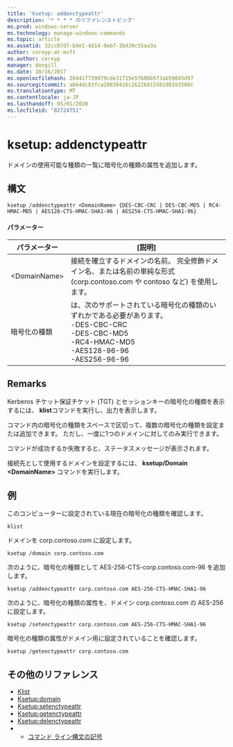 ```yaml
---
title: 'ksetup: addenctypeattr'
description: '* * * * のリファレンストピック'
ms.prod: windows-server
ms.technology: manage-windows-commands
ms.topic: article
ms.assetid: 32cc87d7-b9e1-4d14-9eb7-3b439c55aa3a
author: coreyp-at-msft
ms.author: coreyp
manager: dongill
ms.date: 10/16/2017
ms.openlocfilehash: 26441f739979cde31715e5fb06b5f3ab59845d97
ms.sourcegitcommit: ab64dc83fca28039416c26226815502d0193500c
ms.translationtype: MT
ms.contentlocale: ja-JP
ms.lasthandoff: 05/01/2020
ms.locfileid: "82724751"
---
```

# <a name="ksetupaddenctypeattr"></a>ksetup: addenctypeattr



ドメインの使用可能な種類の一覧に暗号化の種類の属性を追加します。

## <a name="syntax"></a>構文

```
ksetup /addenctypeattr <DomainName> {DES-CBC-CRC | DES-CBC-MD5 | RC4-HMAC-MD5 | AES128-CTS-HMAC-SHA1-96 | AES256-CTS-HMAC-SHA1-96}
```

#### <a name="parameters"></a>パラメーター

|パラメーター|[説明]|
|---------|-----------|
|\<DomainName>|接続を確立するドメインの名前。 完全修飾ドメイン名、または名前の単純な形式 (corp.contoso.com や contoso など) を使用します。|
|暗号化の種類|は、次のサポートされている暗号化の種類のいずれかである必要があります。</br>-DES-CBC-CRC</br>-DES-CBC-MD5</br>-RC4-HMAC-MD5</br>-AES128-96-96</br>-AES256-96-96|

## <a name="remarks"></a>Remarks

Kerberos チケット保証チケット (TGT) とセッションキーの暗号化の種類を表示するには、 **klist**コマンドを実行し、出力を表示します。

コマンド内の暗号化の種類をスペースで区切って、複数の暗号化の種類を設定または追加できます。 ただし、一度に1つのドメインに対してのみ実行できます。

コマンドが成功するか失敗すると、ステータスメッセージが表示されます。

接続先として使用するドメインを設定するには、 **ksetup/Domain \<DomainName>** コマンドを実行します。

## <a name="examples"></a>例

このコンピューターに設定されている現在の暗号化の種類を確認します。
```
klist
```
ドメインを corp.contoso.com に設定します。
```
ksetup /domain corp.contoso.com
```
次のように、暗号化の種類として AES-256-CTS-corp.contoso.com-96 を追加します。
```
ksetup /addenctypeattr corp.contoso.com AES-256-CTS-HMAC-SHA1-96
```
次のように、暗号化の種類の属性を、ドメイン corp.contoso.com の AES-256 に設定します。
```
ksetup /setenctypeattr corp.contoso.com AES-256-CTS-HMAC-SHA1-96
```
暗号化の種類の属性がドメイン用に設定されていることを確認します。
```
ksetup /getenctypeattr corp.contoso.com
```

## <a name="additional-references"></a>その他のリファレンス

-   [Klist](klist.md)
-   [Ksetup:domain](ksetup-domain.md)
-   [Ksetup:setenctypeattr](ksetup-setenctypeattr.md)
-   [Ksetup:getenctypeattr](ksetup-getenctypeattr.md)
-   [Ksetup:delenctypeattr](ksetup-delenctypeattr.md)
-   - [コマンド ライン構文の記号](command-line-syntax-key.md)